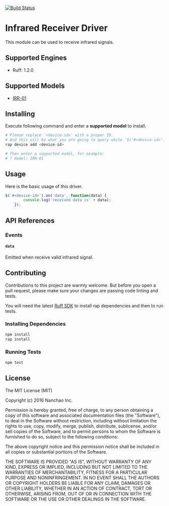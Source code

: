 [![Build Status](https://travis-ci.org/ruff-drivers/ruff-v1-infrared-receiver.svg)](https://travis-ci.org/ruff-drivers/ruff-v1-infrared-receiver)

# Infrared Receiver Driver

This module can be used to receive infrared signals.

## Supported Engines

* Ruff: 1.2.0

## Supported Models

- [IRR-01](https://rap.ruff.io/devices/irr-01)

## Installing

Execute following command and enter a **supported model** to install.

```sh
# Please replace `<device-id>` with a proper ID.
# And this will be what you are going to query while `$('#<device-id>')`.
rap device add <device-id>

# Then enter a supported model, for example:
# ? model: IRR-01
```

## Usage

Here is the basic usage of this driver.

```js
$('#<device-id>').on('data', function(data) {
        console.log('received data is' + data);
    });
```

## API References

### Events

#### `data`

Emitted when receive valid infrared signal.

## Contributing

Contributions to this project are warmly welcome. But before you open a pull request, please make sure your changes are passing code linting and tests.

You will need the latest [Ruff SDK](https://ruff.io/) to install rap dependencies and then to run tests.

### Installing Dependencies

```sh
npm install
rap install
```

### Running Tests

```sh
npm test
```

## License

The MIT License (MIT)

Copyright (c) 2016 Nanchao Inc.

Permission is hereby granted, free of charge, to any person obtaining a copy of this software and associated documentation files (the "Software"), to deal in the Software without restriction, including without limitation the rights to use, copy, modify, merge, publish, distribute, sublicense, and/or sell copies of the Software, and to permit persons to whom the Software is furnished to do so, subject to the following conditions:

The above copyright notice and this permission notice shall be included in all copies or substantial portions of the Software.

THE SOFTWARE IS PROVIDED "AS IS", WITHOUT WARRANTY OF ANY KIND, EXPRESS OR IMPLIED, INCLUDING BUT NOT LIMITED TO THE WARRANTIES OF MERCHANTABILITY, FITNESS FOR A PARTICULAR PURPOSE AND NONINFRINGEMENT. IN NO EVENT SHALL THE AUTHORS OR COPYRIGHT HOLDERS BE LIABLE FOR ANY CLAIM, DAMAGES OR OTHER LIABILITY, WHETHER IN AN ACTION OF CONTRACT, TORT OR OTHERWISE, ARISING FROM, OUT OF OR IN CONNECTION WITH THE SOFTWARE OR THE USE OR OTHER DEALINGS IN THE SOFTWARE.
